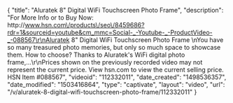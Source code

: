 {
    "title": "Aluratek 8\" Digital WiFi Touchscreen Photo Frame",
    "description": "For More Info or to Buy Now: http:\/\/www.hsn.com\/products\/seo\/8459686?rdr=1&sourceid=youtube&cm_mmc=Social-_-Youtube-_-ProductVideo-_-088567\r\nAluratek 8\" Digital WiFi Touchscreen Photo Frame  \nYou have so many treasured photo memories, but only so much space to showcase them. How to choose? Thanks to Aluratek's WiFi digital photo frame,...\r\nPrices shown on the previously recorded video may not represent the current price.  View hsn.com to view the current selling price. HSN Item #088567",
    "videoid": "112332011",
    "date_created": "1498536357",
    "date_modified": "1503416864",
    "type": "captivate",
    "layout": "video",
    "url": "\/v\/aluratek-8-digital-wifi-touchscreen-photo-frame\/112332011"
}